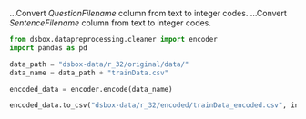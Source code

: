 ...Convert *QuestionFilename* column from text to integer codes.
...Convert *SentenceFilename* column from text to integer codes.

```python
from dsbox.datapreprocessing.cleaner import encoder
import pandas as pd

data_path = "dsbox-data/r_32/original/data/"
data_name = data_path + "trainData.csv"

encoded_data = encoder.encode(data_name)

encoded_data.to_csv("dsbox-data/r_32/encoded/trainData_encoded.csv", index=False)
```

